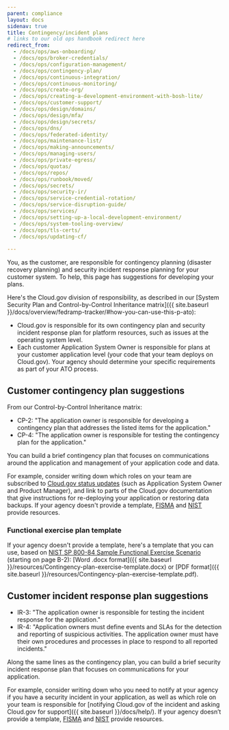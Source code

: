 ```yaml
---
parent: compliance
layout: docs
sidenav: true
title: Contingency/incident plans
# links to our old ops handbook redirect here
redirect_from:
  - /docs/ops/aws-onboarding/
  - /docs/ops/broker-credentials/
  - /docs/ops/configuration-management/
  - /docs/ops/contingency-plan/
  - /docs/ops/continuous-integration/
  - /docs/ops/continuous-monitoring/
  - /docs/ops/create-org/
  - /docs/ops/creating-a-development-environment-with-bosh-lite/
  - /docs/ops/customer-support/
  - /docs/ops/design/domains/
  - /docs/ops/design/mfa/
  - /docs/ops/design/secrets/
  - /docs/ops/dns/
  - /docs/ops/federated-identity/
  - /docs/ops/maintenance-list/
  - /docs/ops/making-announcements/
  - /docs/ops/managing-users/
  - /docs/ops/private-egress/
  - /docs/ops/quotas/
  - /docs/ops/repos/
  - /docs/ops/runbook/moved/
  - /docs/ops/secrets/
  - /docs/ops/security-ir/
  - /docs/ops/service-credential-rotation/
  - /docs/ops/service-disruption-guide/
  - /docs/ops/services/
  - /docs/ops/setting-up-a-local-development-environment/
  - /docs/ops/system-tooling-overview/
  - /docs/ops/tls-certs/
  - /docs/ops/updating-cf/
  
---
```


You, as the customer, are responsible for contingency planning (disaster recovery planning) and security incident response planning for your customer system. To help, this page has suggestions for developing your plans.

Here's the Cloud.gov division of responsibility, as described in our [System Security Plan and Control-by-Control Inheritance matrix]({{ site.baseurl }}/docs/overview/fedramp-tracker/#how-you-can-use-this-p-ato):

* Cloud.gov is responsible for its own contingency plan and security incident response plan for platform resources, such as issues at the operating system level.
* Each customer Application System Owner is responsible for plans at your customer application level (your code that your team deploys on Cloud.gov). Your agency should determine your specific requirements as part of your ATO process.

## Customer contingency plan suggestions
From our Control-by-Control Inheritance matrix:

* CP-2: "The application owner is responsible for developing a contingency plan that addresses the listed items for the application."
* CP-4: "The application owner is responsible for testing the contingency plan for the application."

You can build a brief contingency plan that focuses on communications around the application and management of your application code and data.

For example, consider writing down which roles on your team are subscribed to [Cloud.gov status updates](https://cloudgov.statuspage.io) (such as Application System Owner and Product Manager), and link to parts of the Cloud.gov documentation that give instructions for re-deploying your application or restoring data backups. If your agency doesn't provide a template, [FISMA](https://www.fedramp.gov/documents-templates/) and [NIST](https://csrc.nist.gov/pubs/sp/800/34/r1/upd1/final) provide resources.

### Functional exercise plan template

<!-- To Cloud.gov team: this template is based on this document: https://docs.google.com/document/d/1diCaE4SkJE1QHz8bqy6XFFw-dSxMLHsEkvxvgYKKUwg/edit# -->

If your agency doesn't provide a template, here's a template that you can use, based on [NIST SP 800-84 Sample Functional Exercise Scenario](https://nvlpubs.nist.gov/nistpubs/Legacy/SP/nistspecialpublication800-84.pdf) (starting on page B-2): [Word .docx format]({{ site.baseurl }}/resources/Contingency-plan-exercise-template.docx) or [PDF format]({{ site.baseurl }}/resources/Contingency-plan-exercise-template.pdf).

## Customer incident response plan suggestions

* IR-3: "The application owner is responsible for testing the incident response for the application."
* IR-4: "Application owners must define events and SLAs for the detection and reporting of suspicious activities. The application owner must have their own procedures and processes in place to respond to all reported incidents."

Along the same lines as the contingency plan, you can build a brief security incident response plan that focuses on communications for your application.

For example, consider writing down who you need to notify at your agency if you have a security incident in your application, as well as which role on your team is responsible for [notifying Cloud.gov of the incident and asking Cloud.gov for support]({{ site.baseurl }}/docs/help/). If your agency doesn’t provide a template, [FISMA](https://www.fedramp.gov/documents-templates/) and [NIST](https://csrc.nist.gov/Projects/incident-response/publications) provide resources.
